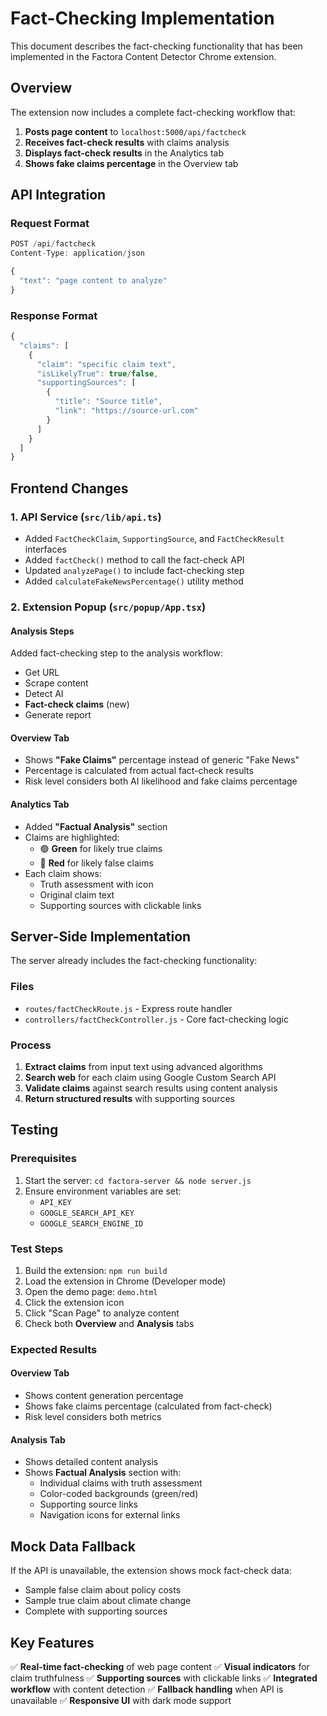 # Fact-Checking Implementation

This document describes the fact-checking functionality that has been implemented in the Factora Content Detector Chrome extension.

## Overview

The extension now includes a complete fact-checking workflow that:

1. **Posts page content** to `localhost:5000/api/factcheck`
2. **Receives fact-check results** with claims analysis
3. **Displays fact-check results** in the Analytics tab
4. **Shows fake claims percentage** in the Overview tab

## API Integration

### Request Format
```javascript
POST /api/factcheck
Content-Type: application/json

{
  "text": "page content to analyze"
}
```

### Response Format
```javascript
{
  "claims": [
    {
      "claim": "specific claim text",
      "isLikelyTrue": true/false,
      "supportingSources": [
        {
          "title": "Source title",
          "link": "https://source-url.com"
        }
      ]
    }
  ]
}
```

## Frontend Changes

### 1. API Service (`src/lib/api.ts`)
- Added `FactCheckClaim`, `SupportingSource`, and `FactCheckResult` interfaces
- Added `factCheck()` method to call the fact-check API
- Updated `analyzePage()` to include fact-checking step
- Added `calculateFakeNewsPercentage()` utility method

### 2. Extension Popup (`src/popup/App.tsx`)

#### Analysis Steps
Added fact-checking step to the analysis workflow:
- Get URL
- Scrape content
- Detect AI
- **Fact-check claims** (new)
- Generate report

#### Overview Tab
- Shows **"Fake Claims"** percentage instead of generic "Fake News"
- Percentage is calculated from actual fact-check results
- Risk level considers both AI likelihood and fake claims percentage

#### Analytics Tab
- Added **"Factual Analysis"** section
- Claims are highlighted:
  - 🟢 **Green** for likely true claims
  - 🔴 **Red** for likely false claims
- Each claim shows:
  - Truth assessment with icon
  - Original claim text
  - Supporting sources with clickable links

## Server-Side Implementation

The server already includes the fact-checking functionality:

### Files
- `routes/factCheckRoute.js` - Express route handler
- `controllers/factCheckController.js` - Core fact-checking logic

### Process
1. **Extract claims** from input text using advanced algorithms
2. **Search web** for each claim using Google Custom Search API
3. **Validate claims** against search results using content analysis
4. **Return structured results** with supporting sources

## Testing

### Prerequisites
1. Start the server: `cd factora-server && node server.js`
2. Ensure environment variables are set:
   - `API_KEY`
   - `GOOGLE_SEARCH_API_KEY`
   - `GOOGLE_SEARCH_ENGINE_ID`

### Test Steps
1. Build the extension: `npm run build`
2. Load the extension in Chrome (Developer mode)
3. Open the demo page: `demo.html`
4. Click the extension icon
5. Click "Scan Page" to analyze content
6. Check both **Overview** and **Analysis** tabs

### Expected Results

#### Overview Tab
- Shows content generation percentage
- Shows fake claims percentage (calculated from fact-check)
- Risk level considers both metrics

#### Analysis Tab
- Shows detailed content analysis
- Shows **Factual Analysis** section with:
  - Individual claims with truth assessment
  - Color-coded backgrounds (green/red)
  - Supporting source links
  - Navigation icons for external links

## Mock Data Fallback

If the API is unavailable, the extension shows mock fact-check data:
- Sample false claim about policy costs
- Sample true claim about climate change
- Complete with supporting sources

## Key Features

✅ **Real-time fact-checking** of web page content
✅ **Visual indicators** for claim truthfulness
✅ **Supporting sources** with clickable links
✅ **Integrated workflow** with content detection
✅ **Fallback handling** when API is unavailable
✅ **Responsive UI** with dark mode support
